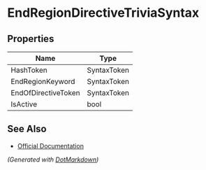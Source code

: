 # EndRegionDirectiveTriviaSyntax

## Properties

| Name                | Type        |
| ------------------- | ----------- |
| HashToken           | SyntaxToken |
| EndRegionKeyword    | SyntaxToken |
| EndOfDirectiveToken | SyntaxToken |
| IsActive            | bool        |

## See Also

* [Official Documentation](https://docs.microsoft.com/en-us/dotnet/api/microsoft.codeanalysis.csharp.syntax.endregiondirectivetriviasyntax)


*\(Generated with [DotMarkdown](http://github.com/JosefPihrt/DotMarkdown)\)*